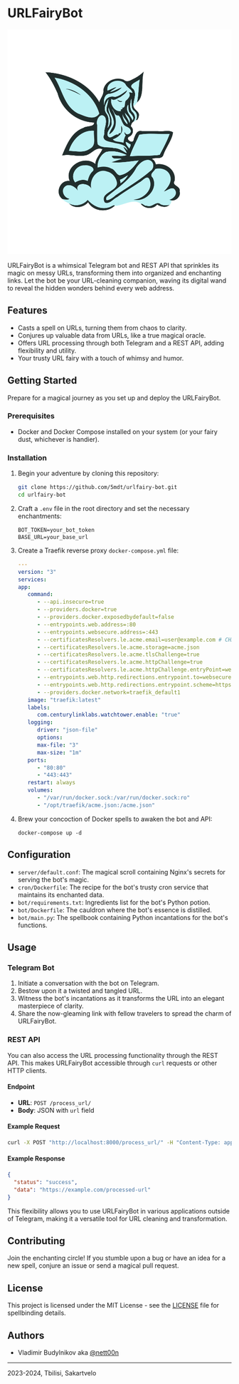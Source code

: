 # URLFairyBot

![Logo](logo.svg)

URLFairyBot is a whimsical Telegram bot and REST API that sprinkles its magic on messy URLs, transforming them into organized and enchanting links. Let the bot be your URL-cleaning companion, waving its digital wand to reveal the hidden wonders behind every web address.

## Features

- Casts a spell on URLs, turning them from chaos to clarity.
- Conjures up valuable data from URLs, like a true magical oracle.
- Offers URL processing through both Telegram and a REST API, adding flexibility and utility.
- Your trusty URL fairy with a touch of whimsy and humor.

## Getting Started

Prepare for a magical journey as you set up and deploy the URLFairyBot.

### Prerequisites

- Docker and Docker Compose installed on your system (or your fairy dust, whichever is handier).

### Installation

1. Begin your adventure by cloning this repository:

   ```bash
   git clone https://github.com/5mdt/urlfairy-bot.git
   cd urlfairy-bot
   ```

2. Craft a `.env` file in the root directory and set the necessary enchantments:

   ```dotenv
   BOT_TOKEN=your_bot_token
   BASE_URL=your_base_url
   ```

3. Create a Traefik reverse proxy `docker-compose.yml` file:

   ```yaml
   ---
   version: "3"
   services:
   app:
      command:
         - --api.insecure=true
         - --providers.docker=true
         - --providers.docker.exposedbydefault=false
         - --entrypoints.web.address=:80
         - --entrypoints.websecure.address=:443
         - --certificatesResolvers.le.acme.email=user@example.com # CHANGE THIS
         - --certificatesResolvers.le.acme.storage=acme.json
         - --certificatesResolvers.le.acme.tlsChallenge=true
         - --certificatesResolvers.le.acme.httpChallenge=true
         - --certificatesResolvers.le.acme.httpChallenge.entryPoint=web
         - --entrypoints.web.http.redirections.entrypoint.to=websecure
         - --entrypoints.web.http.redirections.entrypoint.scheme=https
         - --providers.docker.network=traefik_default1
      image: "traefik:latest"
      labels:
         com.centurylinklabs.watchtower.enable: "true"
      logging:
         driver: "json-file"
         options:
         max-file: "3"
         max-size: "1m"
      ports:
         - "80:80"
         - "443:443"
      restart: always
      volumes:
         - "/var/run/docker.sock:/var/run/docker.sock:ro"
         - "/opt/traefik/acme.json:/acme.json"
   ```

4. Brew your concoction of Docker spells to awaken the bot and API:

   ```shell
   docker-compose up -d
   ```

## Configuration

- `server/default.conf`: The magical scroll containing Nginx's secrets for serving the bot's magic.
- `cron/Dockerfile`: The recipe for the bot's trusty cron service that maintains its enchanted data.
- `bot/requirements.txt`: Ingredients list for the bot's Python potion.
- `bot/Dockerfile`: The cauldron where the bot's essence is distilled.
- `bot/main.py`: The spellbook containing Python incantations for the bot's functions.

## Usage

### Telegram Bot

1. Initiate a conversation with the bot on Telegram.
2. Bestow upon it a twisted and tangled URL.
3. Witness the bot's incantations as it transforms the URL into an elegant masterpiece of clarity.
4. Share the now-gleaming link with fellow travelers to spread the charm of URLFairyBot.

### REST API

You can also access the URL processing functionality through the REST API. This makes URLFairyBot accessible through `curl` requests or other HTTP clients.

#### Endpoint

- **URL**: `POST /process_url/`
- **Body**: JSON with `url` field

#### Example Request

```bash
curl -X POST "http://localhost:8000/process_url/" -H "Content-Type: application/json" -d '{"url": "https://example.com/some-url"}'
```

#### Example Response

```json
{
  "status": "success",
  "data": "https://example.com/processed-url"
}
```

This flexibility allows you to use URLFairyBot in various applications outside of Telegram, making it a versatile tool for URL cleaning and transformation.

## Contributing

Join the enchanting circle! If you stumble upon a bug or have an idea for a new spell, conjure an issue or send a magical pull request.

## License

This project is licensed under the MIT License - see the [LICENSE](LICENSE) file for spellbinding details.

## Authors

- Vladimir Budylnikov aka [@nett00n](https://github.com/nett00n)

---

2023-2024, Tbilisi, Sakartvelo

